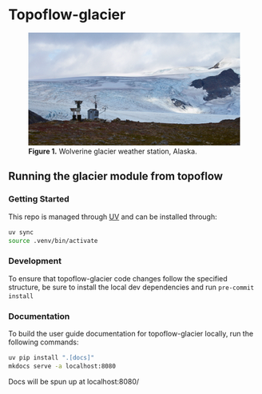 # Topoflow-glacier

<figure>
  <img src="docs/img/wolvp2.gif" alt="Wolverine, AK" width="700" />
  <figcaption><strong>Figure 1.</strong> Wolverine glacier weather station, Alaska.</figcaption>
</figure>

## Running the glacier module from topoflow

### Getting Started
This repo is managed through [UV](https://docs.astral.sh/uv/getting-started/installation/) and can be installed through:
```sh
uv sync
source .venv/bin/activate
```

### Development
To ensure that topoflow-glacier code changes follow the specified structure, be sure to install the local dev dependencies and run `pre-commit install`

### Documentation
To build the user guide documentation for topoflow-glacier locally, run the following commands:
```sh
uv pip install ".[docs]"
mkdocs serve -a localhost:8080
```
Docs will be spun up at localhost:8080/
